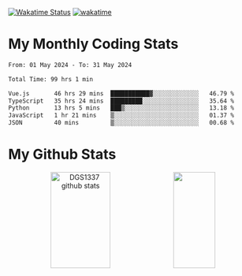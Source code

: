 [![Wakatime Status](https://github.com/noopurphalak/noopurphalak/workflows/wakatime-status-update/badge.svg)](https://github.com/noopurphalak/noopurphalak/actions/workflows/main.yml)
[![wakatime](https://wakatime.com/badge/user/80ace140-ef40-4fdd-b8ed-f3be3d2e1aea.svg)](https://wakatime.com/@80ace140-ef40-4fdd-b8ed-f3be3d2e1aea)

# My Monthly Coding Stats

<!--START_SECTION:waka-->

```txt
From: 01 May 2024 - To: 31 May 2024

Total Time: 99 hrs 1 min

Vue.js       46 hrs 29 mins  ███████████▓░░░░░░░░░░░░░   46.79 %
TypeScript   35 hrs 24 mins  █████████░░░░░░░░░░░░░░░░   35.64 %
Python       13 hrs 5 mins   ███▒░░░░░░░░░░░░░░░░░░░░░   13.18 %
JavaScript   1 hr 21 mins    ▒░░░░░░░░░░░░░░░░░░░░░░░░   01.37 %
JSON         40 mins         ▒░░░░░░░░░░░░░░░░░░░░░░░░   00.68 %
```

<!--END_SECTION:waka-->

# My Github Stats
<div style="text-align: center;">
  <img width="49%" height="195px" src="https://github-readme-stats-sigma-five.vercel.app/api?username=noopurphalak&show_icons=true&count_private=true&hide_border=true&title_color=ecf2f8&icon_color=0d1117&text_color=FFFFFF&bg_color=0d1117" alt="DGS1337 github stats" />
  <img width="41%" height="195px" src="https://github-readme-stats-sigma-five.vercel.app/api/top-langs/?username=noopurphalak&layout=compact&hide_border=true&title_color=ecf2f8&text_color=FFFFFF&bg_color=0d1117" />
</div>
